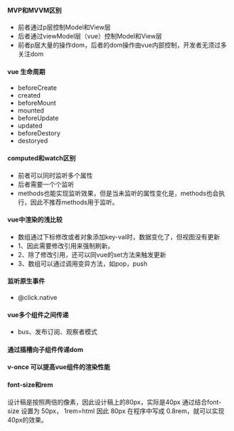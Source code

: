 #### MVP和MVVM区别
- 前者通过p层控制Model和View层
- 后者通过viewModel层（vue）控制Model和View层
- 前者p层大量的操作dom，后者的dom操作由vue内部控制，开发者无须过多关注dom


#### vue 生命周期
- beforeCreate
- created
- beforeMount
- mounted
- beforeUpdate
- updated
- beforeDestory
- destoryed


#### computed和watch区别
- 前者可以同时监听多个属性
- 后者需要一个个监听
- methods也能实现监听效果，但是当未监听的属性变化是，methods也会执行，因此不推荐methods用于监听。

#### vue中渲染的浅比较
- 数组通过下标修改或者对象添加key-val时，数据变化了，但视图没有更新
- 1、因此需要修改引用来强制刷新。
- 2、除了修改引用，还可以同vue的set方法来触发更新
- 3、数组可以通过调用变异方法，如pop，push

#### 监听原生事件
- @click.native

#### vue多个组件之间传递
- bus、发布订阅、观察者模式

#### 通过插槽向子组件传递dom

#### v-once 可以提高vue组件的渲染性能


#### font-size和rem

设计稿是按照两倍的像素，因此设计稿上的80px，实际是40px
通过结合font-size 设置为 50px， 1rem=html
因此 80px 在程序中写成 0.8rem，就可以实现40px的效果。